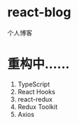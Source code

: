 # react-blog

个人博客

# 重构中......

1. TypeScript
2. React Hooks
3. react-redux
4. Redux Toolkit
5. Axios
